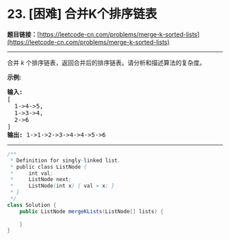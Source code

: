 # 23. [困难] 合并K个排序链表

**题目链接：**[https://leetcode-cn.com/problems/merge-k-sorted-lists](https://leetcode-cn.com/problems/merge-k-sorted-lists)

---

<div class="content__1Y2H">
 <div class="notranslate">
  <p>合并&nbsp;<em>k&nbsp;</em>个排序链表，返回合并后的排序链表。请分析和描述算法的复杂度。</p> 
  <p><strong>示例:</strong></p> 
  <pre class="language-text"><strong>输入:</strong>
[
&nbsp; 1-&gt;4-&gt;5,
&nbsp; 1-&gt;3-&gt;4,
&nbsp; 2-&gt;6
]
<strong>输出:</strong> 1-&gt;1-&gt;2-&gt;3-&gt;4-&gt;4-&gt;5-&gt;6</pre> 
 </div>
</div>

---

```java
/**
 * Definition for singly-linked list.
 * public class ListNode {
 *     int val;
 *     ListNode next;
 *     ListNode(int x) { val = x; }
 * }
 */
class Solution {
    public ListNode mergeKLists(ListNode[] lists) {
        
    }
}
```